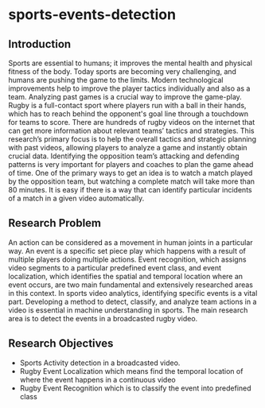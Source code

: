 # sports-events-detection

## Introduction

Sports are essential to humans; it improves the mental health and physical fitness of the body. Today sports are becoming very challenging, and humans are pushing the game to the limits. Modern technological improvements help to improve the player tactics individually and also as a team. Analyzing past games is a crucial way to improve the game-play.
Rugby is a full-contact sport where players run with a ball in their hands, which has to reach behind the opponent's goal line through a touchdown for teams to score. There are hundreds of rugby videos on the internet that can get more information about relevant teams’ tactics and strategies.  This research’s primary focus is to help the overall tactics and strategic planning with past videos, allowing players to analyze a game and instantly obtain crucial data.
Identifying the opposition team’s attacking and defending patterns is very important for players and coaches to plan the game ahead of time. One of the primary ways to get an idea is to watch a match played by the opposition team, but watching a complete match will take more than 80 minutes. It is easy if there is a way that can identify particular incidents of a match in a given video automatically.

## Research Problem

An action can be considered as a movement in human joints in a particular way. An event is a specific set piece play which happens with a result of multiple players doing multiple actions. Event recognition, which assigns video segments to a particular predefined event class, and event localization, which identifies the spatial and temporal location where an event occurs, are two main fundamental and extensively researched areas in this context. In sports video analytics, identifying specific events is a vital part. Developing a method to detect, classify, and analyze team actions in a video is essential in machine understanding in sports. The main research area is to detect the events in a broadcasted rugby video.

## Research Objectives

+ Sports Activity detection in a broadcasted video.
+ Rugby Event Localization which means find the temporal location of where the event happens in a continuous video
+ Rugby Event Recognition which is to classify the event into predefined class

